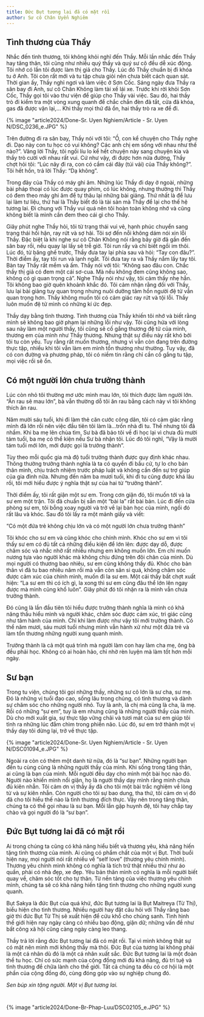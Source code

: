 ```yaml
---
title: Đức Bụt tương lai đã có mặt rồi
author: Sư cô Chân Uyển Nghiêm
---
```


## Tình thương của Thầy

Nhắc đến tình thương, tôi không khỏi nghĩ đến Thầy. Mỗi lần nhắc đến Thầy hay tăng thân, tôi cũng như nhiều quý thầy và quý sư cô đều dễ xúc động. Tôi nhớ có lần tôi được làm thị giả cho Thầy. Lúc đó Thầy chuẩn bị đi khóa tu ở Anh. Tôi còn rất mới và tu tập chưa giỏi nên chưa biết cách quan sát. Thời gian ấy, Thầy nghỉ ngơi và làm việc ở Sơn Cốc. Sáng ngày đưa Thầy ra sân bay đi Anh, sư cô Chân Không làm tài xế lái xe. Trước khi rời khỏi Sơn Cốc, Thầy gọi tôi vào thư viện để giúp cho Thầy vài việc. Sau đó, hai thầy trò đi kiểm tra một vòng xung quanh để chắc chắn đèn đã tắt, cửa đã khóa, gas đã được vặn lại,… Khi thấy mọi thứ đã ổn, hai thầy trò ra xe để đi.

{% image "article2024/Done-Sr. Uyen Nghiem/Article - Sr. Uyen N/DSC_0236_e.JPG" %}

<!-- {% image "article2024/Done-Sr. Uyen Nghiem/Poem-Sr. Uyen N/L1004967.jpg" %}
{% image "article2024/Done-Sr. Uyen Nghiem/Poem-Sr. Uyen N/con duy tri dia xuc.JPG" %}
{% image "article2024/Done-Sr. Uyen Nghiem/Poem-Sr. Uyen N/L1004533.JPG" %} -->

Trên đường đi ra sân bay, Thầy nói với tôi: “Ồ, con kể chuyện cho Thầy nghe đi. Dạo này con tu học có vui không? Các anh chị em sống với nhau như thế nào?”. Vâng lời Thầy, tôi ngồi líu lo kể hết chuyện này sang chuyện kia và thầy trò cười với nhau rất vui. Cứ như vậy, đi được hơn nửa đường, Thầy chợt hỏi tôi: “Lúc nãy đi ra, con có cầm cái đãy (túi vải) của Thầy không?”. Tôi hết hồn, trả lời Thầy: “Dạ không”.

Trong đãy của Thầy có máy ghi âm. Những lúc Thầy đi dạy ở ngoài, những bài pháp thoại có lúc được quay phim, có lúc không, nhưng thường thì Thầy có đem theo máy ghi âm để tự thâu lại những bài giảng. Thứ nhất là để lưu lại làm tư liệu, thứ hai là Thầy biết đó là tài sản mà Thầy để lại cho thế hệ tương lai. Đi chung với Thầy vui quá nên tôi hoàn toàn không nhớ và cũng không biết là mình cần đem theo cái gì cho Thầy.

Giây phút nghe Thầy hỏi, tôi từ trạng thái vui vẻ, hạnh phúc chuyển sang trạng thái hối hận, ray rứt và sợ hãi. Tôi sợ đến nỗi không dám nói xin lỗi Thầy. Đặc biệt là khi nghe sư cô Chân Không nói rằng bây giờ đã gần đến sân bay rồi, nếu quay lại lấy sẽ trễ giờ. Tôi run rẩy và chỉ biết ngồi im thôi. Lúc đó, từ băng ghế trước, Thầy đưa tay lại phía sau và hỏi: “Tay con đâu?”. Thời điểm ấy, tay tôi run và lạnh ngắt. Tôi đưa tay ra và Thầy nắm lấy tay tôi. Bàn tay Thầy rất mềm và ấm. Thầy nói với tôi: “Không sao đâu con. Chắc thầy thị giả có đem một cái sơ-cua. Mà nếu không đem cũng không sao, không có gì quan trọng cả”. Nghe Thầy nói như vậy, tôi cảm thấy nhẹ hẳn. Tôi không bao giờ quên khoảnh khắc đó. Tôi cảm nhận rằng đối với Thầy, lưu lại bài giảng tuy quan trọng nhưng nuôi dưỡng tâm hồn người đệ tử vẫn quan trọng hơn. Thầy không muốn tôi có cảm giác ray rứt và tội lỗi. Thầy luôn muốn đệ tử mình có những kí ức đẹp.

Thầy dạy bằng tình thương. Tình thương của Thầy khiến tôi nhớ và biết rằng mình sẽ không bao giờ phạm lại những lỗi như vậy. Tôi cũng hứa với lòng sau này làm một người thầy, tôi cũng sẽ cố gắng thương đệ tử của mình, thương em của mình như Thầy thương. Nhưng thật sự điều này rất khó bởi tôi tu còn yếu. Tuy rằng rất muốn thương, nhưng vì vẫn còn đang trên đường thực tập, nhiều khi tôi vẫn làm em mình tổn thương như thường. Tuy vậy, đã có con đường và phương pháp, tôi có niềm tin rằng chỉ cần cố gắng tu tập, mọi việc rồi sẽ ổn.

## Có một người lớn chưa trưởng thành

Lúc còn nhỏ tôi thường mơ ước mình mau lớn, tôi thích được làm người lớn. “Ăn rau sẽ mau lớn”, bà vẫn thường dỗ tôi ăn rau bằng cách này vì tôi không thích ăn rau.

Năm mười sáu tuổi, khi đi làm thẻ căn cước công dân, tôi có cảm giác rằng mình đã lớn rồi nên việc đầu tiên tôi làm là…trốn nhà đi tu. Thế nhưng tôi đã nhầm. Khi ba mẹ lên chùa tìm, Sư bà đã bảo tôi về đi học lại vì chưa đủ mười tám tuổi, ba mẹ có thể kiện nếu Sư bà nhận tôi. Lúc đó tôi nghĩ, “Vậy là mười tám tuổi mới lớn, mới được gọi là trưởng thành”.

Tùy theo mỗi quốc gia mà độ tuổi trưởng thành được quy định khác nhau. Thông thường trưởng thành nghĩa là ta có quyền đi bầu cử, tự lo cho bản thân mình, chịu trách nhiệm trước pháp luật và không cần đến sự trợ giúp của gia đình nữa. Nhưng đến năm ba mươi tuổi, khi đi tu cũng được khá lâu rồi, tôi mới hiểu được ý nghĩa thật sự của hai từ “trưởng thành”.

Thời điểm ấy, tôi rất giận một sư em. Trong cơn giận đó, tôi muốn tới và la sư em một trận. Tôi đã chuẩn bị sẵn một “bài la” rất bài bản. Lúc đi đến cửa phòng sư em, tôi bỗng xoay người và trở về lại bàn học của mình, ngồi đó rất lâu và khóc. Sau đó tôi lấy ra một mảnh giấy và viết:

<div class="verse"><p>“Có một đứa trẻ không chịu lớn và có một người lớn chưa trưởng thành”</p></div>

Tôi khóc cho sư em và cũng khóc cho chính mình. Khóc cho sư em vì tôi thấy sư em có đủ tất cả những điều kiện để lớn lên: được dạy dỗ, được chăm sóc và nhắc nhở rất nhiều nhưng em không muốn lớn. Em chỉ muốn nương tựa vào người khác mà không chịu đứng trên đôi chân của mình. Dù mọi người có thương bao nhiêu, sư em cũng không thấy đủ. Khóc cho bản thân vì đã tu bao nhiêu năm rồi mà vẫn còn sân si quá, không chăm sóc được cảm xúc của chính mình, muốn đi la sư em. Một cái thấy bất chợt xuất hiện: “La sư em thì có ích gì, la xong thì sư em cũng đâu thể lớn lên ngay được mà mình cũng khổ luôn”. Giây phút đó tôi nhận ra là mình vẫn chưa trưởng thành.

Đó cũng là lần đầu tiên tôi hiểu được trưởng thành nghĩa là mình có khả năng thấu hiểu mình và người khác, chăm sóc được cảm xúc, tri giác cũng như tâm hành của mình. Chỉ khi làm được như vậy tôi mới trưởng thành. Có thể năm mươi, sáu mươi tuổi nhưng mình vẫn hành xử như một đứa trẻ và làm tổn thương những người xung quanh mình.

Trưởng thành là cả một quá trình mà người làm con hay làm cha mẹ, ông bà đều phải học. Không có ai hoàn hảo, chỉ nhờ rèn luyện mà làm tốt hơn mỗi ngày.

## Sư bạn

Trong tu viện, chúng tôi gọi những thầy, những sư cô lớn là sư cha, sư mẹ. Đó là những vị tuổi đạo cao, sống lâu trong chúng, có tình thương và dành sự chăm sóc cho những người nhỏ. Tuy là anh, là chị mà cũng là cha, là mẹ. Rồi có những “sư em”, tuy là em nhưng cũng là những người thầy của mình. Dù cho mới xuất gia, sự thực tập vững chãi và tươi mát của sư em giúp tôi tỉnh ra những lúc đắm chìm trong phiền não. Lúc đó, sư em trở thành một vị thầy dạy tôi dừng lại, trở về thực tập.

{% image "article2024/Done-Sr. Uyen Nghiem/Article - Sr. Uyen N/DSC01094_e.JPG" %}

Ngoài ra còn có thêm một danh từ nữa, đó là “sư bạn”. Những người bạn đến tu cùng cũng là những người thầy của mình. Khi sống trong tăng thân, ai cũng là bạn của mình. Mỗi người đều dạy cho mình một bài học nào đó. Người nào khiến mình nổi giận, họ là người thầy dạy mình rằng mình chưa đủ kiên nhẫn. Tôi cảm ơn vị thầy ấy đã cho tôi một bài trắc nghiệm về lòng từ và sự kiên nhẫn. Còn người cho tôi sự bao dung, tha thứ, tôi cảm ơn vị đó đã cho tôi hiểu thế nào là tình thương đích thực. Vậy nên trong tăng thân, chúng ta có thể gọi nhau là sư bạn. Mỗi lần gặp huynh đệ, tôi hay chắp tay chào và gọi người đó là “sư bạn”.

## Đức Bụt tương lai đã có mặt rồi

Ai trong chúng ta cũng có khả năng hiểu biết và thương yêu, khả năng hiến tặng tình thương của mình. Ai cũng có phẩm chất của một vị Bụt. Thời buổi hiện nay, mọi người nói rất nhiều về “self love” (thương yêu chính mình). Thương yêu chính mình không có nghĩa là tích trữ thật nhiều thứ như áo quần, phải có nhà đẹp, xe đẹp. Yêu bản thân mình có nghĩa là mỗi người biết quay về, chăm sóc tốt cho tự thân. Từ nền tảng của việc thương yêu chính mình, chúng ta sẽ có khả năng hiến tặng tình thương cho những người xung quanh.

Bụt Sakya là đức Bụt của quá khứ, đức Bụt tương lai là Bụt Maitreya (Từ Thị), biểu hiện cho tình thương. Nhiều người hay đặt câu hỏi với Thầy rằng bao giờ thì đức Bụt Từ Thị sẽ xuất hiện để cứu khổ cho chúng sanh. Tình hình thế giới hiện nay ngày càng có nhiều bạo động, giận dữ; những vấn đề như bất công xã hội cũng càng ngày càng leo thang.

Thầy trả lời rằng đức Bụt tương lai đã có mặt rồi. Tại vì mình không thật sự có mặt nên mình mới không thấy mà thôi. Đức Bụt của tương lai không phải là một cá nhân dù đó là một cá nhân xuất sắc. Đức Bụt tương lai là một đoàn thể tu học. Chỉ có sức mạnh của cộng đồng mới đủ khả năng, đủ trí tuệ và tình thương để chữa lành cho thế giới. Tất cả chúng ta đều có cơ hội là một phần của cộng đồng đó, cùng đóng góp vào sự nghiệp chung đó.

*Sen búp xin tặng người. Một vị Bụt tương lai.*
<div class="article-end" style="margin-bottom: 3em;"></div>

<!-- {% image "article2024/Done-Sr. Tuyet N/DSC00153_e.JPG" %} -->
{% image "article2024/Done-Br-Phap-Luu/DSC02105_e.JPG" %}